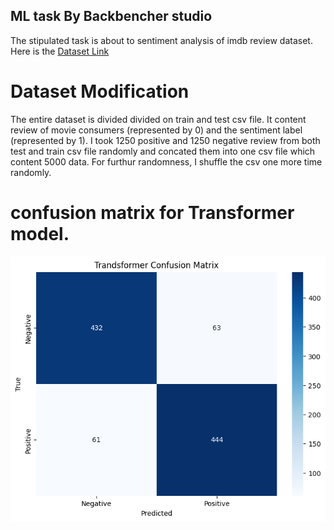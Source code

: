 ## ML task By Backbencher studio


The stipulated task is about to sentiment analysis of imdb review dataset. Here is  the [Dataset Link](https://www.kaggle.com/datasets/mantri7/imdb-movie-reviews-dataset)

# Dataset Modification
The entire dataset is divided divided on train and test csv file. It content review of movie consumers (represented by 0) and the sentiment label (represented by 1). I took 1250 positive and 1250 negative review from both test and train csv file  randomly and concated them into one csv file which content 5000 data. For furthur randomness, I shuffle the csv one more time randomly.


# confusion matrix for Transformer model. 
![App Screenshot](https://github.com/Prithibee13/ML-Task/blob/main/RNN%20and%20Transformer/Confusion%20Matrix/Transformer%20confusion%20Matrix.png)